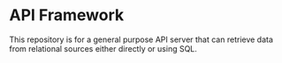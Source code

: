 # API Framework

This repository is for a general purpose API server that can retrieve data from relational sources either directly or using SQL.